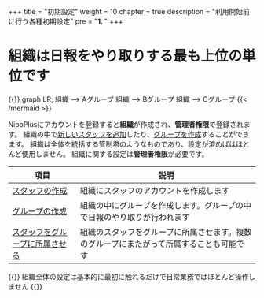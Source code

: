 +++
title = "初期設定"
weight = 10
chapter = true
description = "利用開始前に行う各種初期設定"
pre = "<b>1. </b>"
+++

# 組織は日報をやり取りする最も上位の単位です

{{<mermaid align="center">}}
graph LR;
  組織 --> Aグループ
  組織 --> Bグループ
  組織 --> Cグループ
{{< /mermaid >}}

NipoPlusにアカウントを登録すると**組織**が作成され、**管理者権限**で登録されます。
組織の中で[新しいスタッフを追加](/org/staff/make/)したり、[グループを作成](/org/group/)することができます。
組織は全体を統括する管制塔のようなものであり、設定が済めばはほとんど使用しません。
組織に関する設定は**管理者権限**が必要です。

|項目|説明|
|---|---|
|[スタッフの作成](/org/staff/make/)|組織にスタッフのアカウントを作成します|
|[グループの作成](/org/group/)|組織の中にグループを作成します。グループの中で日報のやり取りが行われます|
|[スタッフをグループに所属させる](/org/staff/assign/)|組織のスタッフをグループに所属させます。複数のグループにまたがって所属することも可能です|

{{<alice pos="right" icon="here">}}
組織全体の設定は基本的に最初に触れるだけで日常業務ではほとんど操作しません
{{</alice>}}
